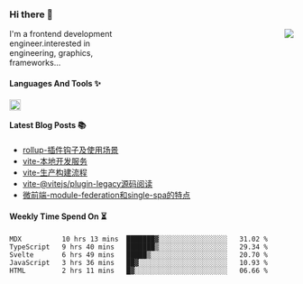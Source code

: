 <!--
**zhaohuanyuu/zhaohuanyuu** is a ✨ _special_ ✨ repository because its `README.md` (this file) appears on your GitHub profile.
-->

### Hi there 👋

<picture>
  <source media="(prefers-color-scheme: dark)" srcset="https://github-readme-stats.vercel.app/api?username=zhaohuanyuu&count_private=true&show_icons=true&theme=city_lights&hide_title=true">
  <img align="right" src="https://github-readme-stats.vercel.app/api?username=zhaohuanyuu&count_private=true&show_icons=true&hide_title=true">
</picture>

<p align="left" style="width:40%">I'm a frontend development engineer.interested in engineering, graphics, frameworks...</p>

#### Languages And Tools ✨

<img align="left" height="20" src="https://skillicons.dev/icons?i=js,ts,nodejs,rust,react,vue,svelte,gatsby,graphql,nestjs" />

</br>

#### Latest Blog Posts 📚
<!-- BLOG-POST-LIST:START -->
- [rollup-插件钩子及使用场景](https://auu.zone/post/rollup-plugin)
- [vite-本地开发服务](https://auu.zone/post/vite-server)
- [vite-生产构建流程](https://auu.zone/post/vite-build)
- [vite-@vitejs/plugin-legacy源码阅读](https://auu.zone/post/vite-legacy)
- [微前端-module-federation和single-spa的特点](https://auu.zone/post/micro-fe)
<!-- BLOG-POST-LIST:END -->

#### Weekly Time Spend On ⏳
<!--START_SECTION:waka-->

```text
MDX          10 hrs 13 mins  ███████▓░░░░░░░░░░░░░░░░░   31.02 %
TypeScript   9 hrs 40 mins   ███████▒░░░░░░░░░░░░░░░░░   29.34 %
Svelte       6 hrs 49 mins   █████▒░░░░░░░░░░░░░░░░░░░   20.70 %
JavaScript   3 hrs 36 mins   ██▓░░░░░░░░░░░░░░░░░░░░░░   10.93 %
HTML         2 hrs 11 mins   █▓░░░░░░░░░░░░░░░░░░░░░░░   06.66 %
```

<!--END_SECTION:waka-->
